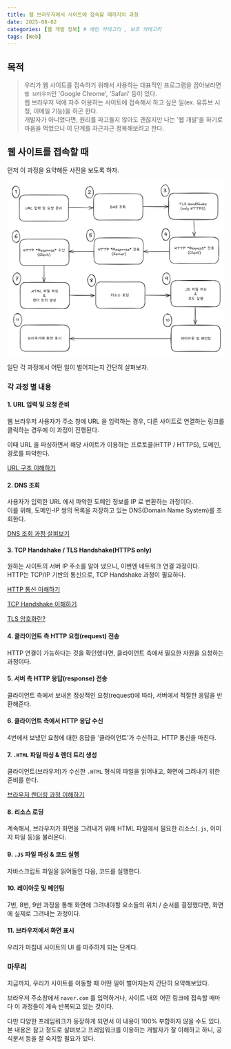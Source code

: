 ```yaml
---
title: 웹 브라우저에서 사이트에 접속할 때까지의 과정
date: 2025-08-02
categories: [웹 개발 정복] # 메인 카테고리 , 보조 카테고리
tags: [Web]
---
```


## 목적

> 우리가 웹 사이트를 접속하기 위해서 사용하는 대표적인 프로그램을 꼽아보라면 `웹 브라우저`인 'Google Chrome', 'Safari' 등이 있다.  
> 웹 브라우저 덕에 자주 이용하는 사이트에 접속해서 하고 싶은 일(ex. 유튜브 시청, 이메일 기능)을 하곤 한다.  
> 개발자가 아니었다면, 원리를 파고들지 않아도 괜찮지만 나는 '웹 개발'을 하기로 마음을 먹었으니 이 단계를 차근차근 정복해보려고 한다.

## 웹 사이트를 접속할 때

먼저 이 과정을 요약해둔 사진을 보도록 하자.

![웹 브라우저에서 사이트에 접속할 때까지의 과정을 정리한 사진](../assets/img/posts/2025-08-02-Things-happen-when-type-url.png)

일단 각 과정에서 어떤 일이 벌어지는지 간단히 살펴보자.

### 각 과정 별 내용

#### 1. URL 입력 및 요청 준비

웹 브라우저 사용자가 주소 창에 URL 을 입력하는 경우, 다른 사이트로 연결하는 링크를 클릭하는 경우에 이 과정이 진행된다.

이때 URL 을 파싱하면서 해당 사이트가 이용하는 프로토콜(HTTP / HTTPS), 도메인, 경로를 파악한다.

[URL 구조 이해하기](./2025-08-04-URL-Structure.md)

#### 2. DNS 조회

사용자가 입력한 URL 에서 파악한 도메인 정보를 IP 로 변환하는 과정이다.  
이를 위해, 도메인-IP 쌍의 목록을 저장하고 있는 DNS(Domain Name System)를 조회한다.

[DNS 조회 과정 살펴보기](./2025-08-05-DNS-Query.md)

#### 3. TCP Handshake / TLS Handshake(HTTPS only)

원하는 사이트의 서버 IP 주소를 알아 냈으니, 이번엔 네트워크 연결 과정이다.  
HTTP는 TCP/IP 기반의 통신으로, TCP Handshake 과정이 필요하다.

[HTTP 통신 이해하기](./2025-08-06-What-is-HTTP.md)

[TCP Handshake 이해하기](./2025-08-06-What-is-TCP.md)

[TLS 암호화란?](./2025-08-06-What-is-TLS.md)

#### 4. 클라이언트 측 HTTP 요청(request) 전송

HTTP 연결이 가능하다는 것을 확인했다면, 클라이언트 측에서 필요한 자원을 요청하는 과정이다.

#### 5. 서버 측 HTTP 응답(response) 전송

클라이언트 측에서 보내온 정상적인 요청(request)에 따라, 서버에서 적절한 응답을 반환해준다.

#### 6. 클라이언트 측에서 HTTP 응답 수신

4번에서 보냈던 요청에 대한 응답을 '클라이언트'가 수신하고, HTTP 통신을 마친다.

#### 7. `.HTML` 파일 파싱 & 렌더 트리 생성

클라이언트(브라우저)가 수신한 `.HTML` 형식의 파일을 읽어내고, 화면에 그려내기 위한 준비를 한다.

[브라우저 렌더링 과정 이해하기](./2025-08-07-How-browsers-render.md)

#### 8. 리소스 로딩

계속해서, 브라우저가 화면을 그려내기 위해 HTML 파일에서 필요한 리소스(`.js`, 이미지 파일 등)을 불러온다.

#### 9. `.JS` 파일 파싱 & 코드 실행

자바스크립트 파일을 읽어들인 다음, 코드를 실행한다.

#### 10. 레이아웃 및 페인팅

7번, 8번, 9번 과정을 통해 화면에 그려내야할 요소들의 위치 / 순서를 결정했다면, 화면에 실제로 그려내는 과정이다.

#### 11. 브라우저에서 화면 표시

우리가 마침내 사이트의 UI 를 마주하게 되는 단계다.

### 마무리

지금까지, 우리가 사이트를 이동할 때 어떤 일이 벌어지는지 간단히 요약해보았다.

브라우저 주소창에서 `naver.com` 를 입력하거나, 사이트 내의 어떤 링크에 접속할 때마다 이 과정들이 계속 반복되고 있는 것이다.

다만 다양한 프레임워크가 등장하게 되면서 이 내용이 100% 부합하지 않을 수도 있다.  
본 내용은 참고 정도로 살펴보고 프레임워크를 이용하는 개발자가 잘 이해하고 하니, 공식문서 등을 잘 숙지할 필요가 있다.
